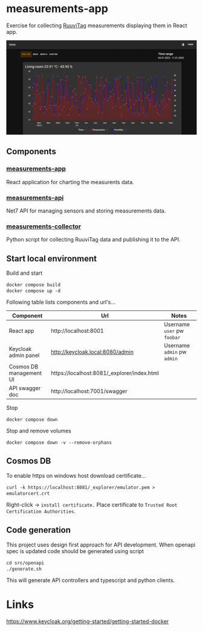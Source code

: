 # measurements-app

Exercise for collecting [RuuviTag](https://ruuvi.com/fi/ruuvitag/) measurements displaying them in React app.

![react app](/images/app.png)

## Components

### [measurements-app](src/measurements-app/README.md)

React application for charting the measurents data.

### [measurements-api](src/measurements-api/README.md)

Net7 API for managing sensors and storing measurements data.

### [measurements-collector](src/measurements-collector/README.md)

Python script for collecting RuuviTag data and publishing it to the API.

## Start local environment

Build and start

```
docker compose build
docker compose up -d
```

Following table lists components and url's...

| Component               | Url                                          | Notes                       |
| ----------------------- | -------------------------------------------- | --------------------------- |
| React app               | http://localhost:8001                        | Username `user` pw `foobar` |
| Keycloak admin panel    | http://keycloak.local:8080/admin             | Username `admin` pw `admin` |
| Cosmos DB management UI | https://localhost:8081/\_explorer/index.html |                             |
| API swagger doc         | http://localhost:7001/swagger                |                             |

Stop

```
docker compose down
```

Stop and remove volumes

```
docker compose down -v --remove-orphans
```

## Cosmos DB

To enable https on windows host download certificate...

```
curl -k https://localhost:8081/_explorer/emulator.pem > emulatorcert.crt
```

Right-click -> `install certificate.` Place certificate to `Trusted Root Certification Authorities`.

## Code generation

This project uses design first approach for API development. When openapi spec is updated code should be generated using script

```shell
cd src/openapi
./generate.sh
```

This will generate API controllers and typescript and python clients.

# Links

https://www.keycloak.org/getting-started/getting-started-docker
